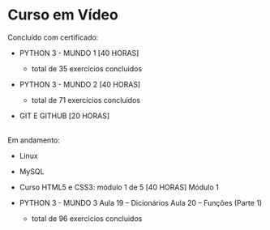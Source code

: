 <h1>Curso em Vídeo</h1>

Concluído com certificado:

- PYTHON 3 - MUNDO 1 [40 HORAS]
	- total de 35 exercícios concluidos

- PYTHON 3 - MUNDO 2 [40 HORAS]
	- total de 71 exercícios concluidos

- GIT E GITHUB [20 HORAS]

<br>
Em andamento:

- Linux
- MySQL
- Curso HTML5 e CSS3: módulo 1 de 5 [40 HORAS] Módulo 1

- PYTHON 3 - MUNDO 3
	Aula 19 – Dicionários
	Aula 20 – Funções (Parte 1)
	- total de 96 exercícios concluidos
